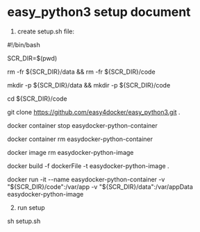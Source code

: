 # easy_python3 setup document

1. create setup.sh file:

  #!/bin/bash
  
  SCR_DIR=$(pwd)
  
  rm -fr ${SCR_DIR}/data &&  rm -fr ${SCR_DIR}/code
  
  mkdir -p ${SCR_DIR}/data &&  mkdir -p ${SCR_DIR}/code
  
  cd ${SCR_DIR}/code
  
  git clone https://github.com/easy4docker/easy_python3.git .
  
  docker container stop easydocker-python-container
  
  docker container rm easydocker-python-container
  
  docker image rm easydocker-python-image

  docker build -f dockerFile -t easydocker-python-image .
  
  docker run -it  --name easydocker-python-container -v "${SCR_DIR}/code":/var/app -v "${SCR_DIR}/data":/var/appData easydocker-python-image

2. run setup

  sh setup.sh

